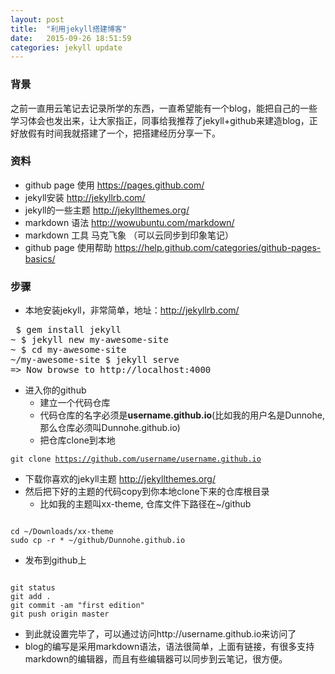 ```yaml
---
layout: post
title:  "利用jekyll搭建博客"
date:   2015-09-26 18:51:59
categories: jekyll update
---
```


### 背景
<p>之前一直用云笔记去记录所学的东西，一直希望能有一个blog，能把自己的一些学习体会也发出来，让大家指正，同事给我推荐了jekyll+github来建造blog，正好放假有时间我就搭建了一个，把搭建经历分享一下。</p>

### 资料
* github page 使用 https://pages.github.com/
* jekyll安装  http://jekyllrb.com/	
* jekyll的一些主题 http://jekyllthemes.org/
* markdown 语法 http://wowubuntu.com/markdown/
* markdown 工具 马克飞象 （可以云同步到印象笔记）
* github page 使用帮助 https://help.github.com/categories/github-pages-basics/

### 步骤
* 本地安装jekyll，非常简单，地址：http://jekyllrb.com/	

<pre> $ gem install jekyll
~ $ jekyll new my-awesome-site
~ $ cd my-awesome-site
~/my-awesome-site $ jekyll serve
=> Now browse to http://localhost:4000
</pre> 

* 进入你的github
	* 建立一个代码仓库
	* 代码仓库的名字必须是<b>username.github.io</b>(比如我的用户名是Dunnohe,那么仓库必须叫Dunnohe.github.io)
	* 把仓库clone到本地

<code>git clone https://github.com/username/username.github.io</code>

* 下载你喜欢的jekyll主题 http://jekyllthemes.org/
* 然后把下好的主题的代码copy到你本地clone下来的仓库根目录
	* 比如我的主题叫xx-theme, 仓库文件下路径在~/github

<code>
cd ~/Downloads/xx-theme
sudo cp -r * ~/github/Dunnohe.github.io
</code>

* 发布到github上

<code>
git status
git add .
git commit -am "first edition"
git push origin master
</code>

* 到此就设置完毕了，可以通过访问http://username.github.io来访问了
* blog的编写是采用markdown语法，语法很简单，上面有链接，有很多支持markdown的编辑器，而且有些编辑器可以同步到云笔记，很方便。
	
